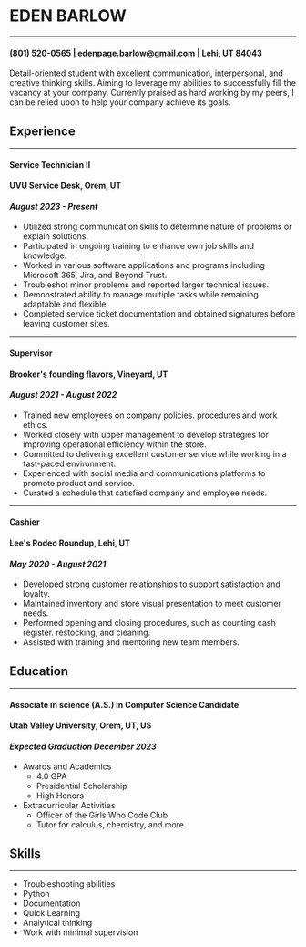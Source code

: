 #  EDEN BARLOW
---
#### (801) 520-0565 | edenpage.barlow@gmail.com | Lehi, UT 84043

Detail-oriented student with excellent communication, interpersonal, and creative thinking skills. Aiming to leverage my abilities to successfully fill the vacancy at your company. Currently praised as hard working by my peers, I can be relied upon to help your company achieve its goals.

## Experience
---

#### Service Technician II
#### __UVU Service Desk, Orem, UT__
#### _August 2023 - Present_
- Utilized strong communication skills to determine nature of problems or explain solutions.
- Participated in ongoing training to enhance own job skills and knowledge.
- Worked in various software applications and programs including Microsoft 365, Jira, and Beyond Trust.
- Troubleshot minor problems and reported larger technical issues.
- Demonstrated ability to manage multiple tasks while remaining adaptable and flexible.
- Completed service ticket documentation and obtained signatures before leaving customer sites.
---

#### Supervisor
#### __Brooker's founding flavors, Vineyard, UT__
#### _August 2021 - August 2022_
- Trained new employees on company policies. procedures and work ethics.
- Worked closely with upper management to develop strategies for improving operational efficiency within the store.
- Committed to delivering excellent customer service while working in a fast-paced environment.
- Experienced with social media and communications platforms to promote product and service.
- Curated a schedule that satisfied company and employee needs.
---

#### Cashier
#### __Lee's Rodeo Roundup, Lehi, UT__
#### _May 2020 - August 2021_
- Developed strong customer relationships to support satisfaction and loyalty.
- Maintained inventory and store visual presentation to meet customer needs.
- Performed opening and closing procedures, such as counting cash register. restocking, and cleaning.
- Assisted with training and mentoring new team members.


## Education
---

#### Associate in science (A.S.) In Computer Science Candidate
#### __Utah Valley University, Orem, UT, US__
#### _Expected Graduation December 2023_
- Awards and Academics
    - 4.0 GPA
    - Presidential Scholarship
    - High Honors
- Extracurricular Activities
    - Officer of the Girls Who Code Club
    - Tutor for calculus, chemistry, and more


## Skills
---
- Troubleshooting abilities
- Python
- Documentation
- Quick Learning
- Analytical thinking
- Work with minimal supervision
